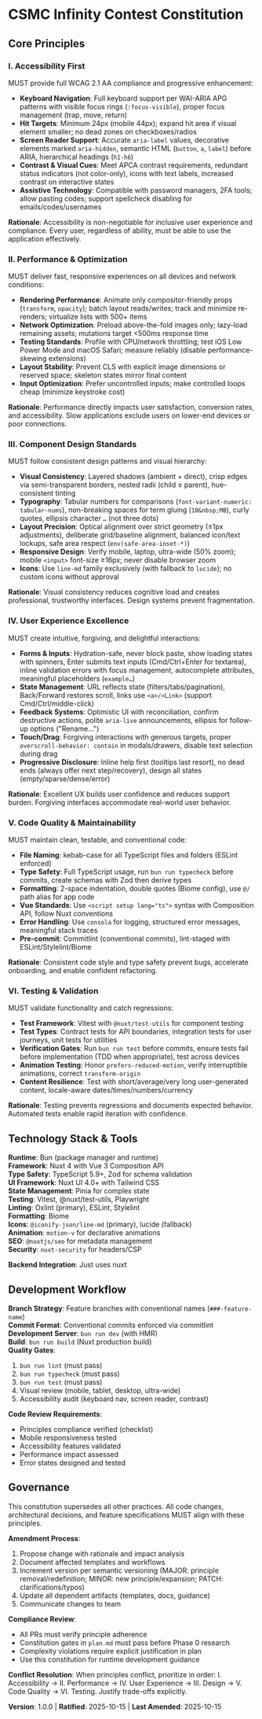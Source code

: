 # CSMC Infinity Contest Constitution

<!--
Sync Impact Report - Version 1.0.0 (Initial Release)
=====================================================
Version Change: TEMPLATE → 1.0.0

Modified Principles:
- Created: I. Accessibility First
- Created: II. Performance & Optimization
- Created: III. Component Design Standards
- Created: IV. User Experience Excellence
- Created: V. Code Quality & Maintainability
- Created: VI. Testing & Validation

Added Sections:
- Technology Stack & Tools
- Development Workflow
- Governance

Templates Requiring Updates:
- ✅ .specify/templates/plan-template.md (constitution gates aligned)
- ✅ .specify/templates/spec-template.md (requirements structure aligned)
- ✅ .specify/templates/tasks-template.md (task categorization aligned)

Follow-up TODOs:
- None (all placeholders resolved)

-->

## Core Principles

### I. Accessibility First

MUST provide full WCAG 2.1 AA compliance and progressive enhancement:

- **Keyboard Navigation**: Full keyboard support per WAI-ARIA APG patterns with visible focus rings (`:focus-visible`), proper focus management (trap, move, return)
- **Hit Targets**: Minimum 24px (mobile 44px); expand hit area if visual element smaller; no dead zones on checkboxes/radios
- **Screen Reader Support**: Accurate `aria-label` values, decorative elements marked `aria-hidden`, semantic HTML (`button`, `a`, `label`) before ARIA, hierarchical headings (`h1-h6`)
- **Contrast & Visual Cues**: Meet APCA contrast requirements, redundant status indicators (not color-only), icons with text labels, increased contrast on interactive states
- **Assistive Technology**: Compatible with password managers, 2FA tools; allow pasting codes; support spellcheck disabling for emails/codes/usernames

**Rationale**: Accessibility is non-negotiable for inclusive user experience and compliance. Every user, regardless of ability, must be able to use the application effectively.

### II. Performance & Optimization

MUST deliver fast, responsive experiences on all devices and network conditions:

- **Rendering Performance**: Animate only compositor-friendly props (`transform`, `opacity`); batch layout reads/writes; track and minimize re-renders; virtualize lists with 500+ items
- **Network Optimization**: Preload above-the-fold images only; lazy-load remaining assets; mutations target \<500ms response time
- **Testing Standards**: Profile with CPU/network throttling; test iOS Low Power Mode and macOS Safari; measure reliably (disable performance-skewing extensions)
- **Layout Stability**: Prevent CLS with explicit image dimensions or reserved space; skeleton states mirror final content
- **Input Optimization**: Prefer uncontrolled inputs; make controlled loops cheap (minimize keystroke cost)

**Rationale**: Performance directly impacts user satisfaction, conversion rates, and accessibility. Slow applications exclude users on lower-end devices or poor connections.

### III. Component Design Standards

MUST follow consistent design patterns and visual hierarchy:

- **Visual Consistency**: Layered shadows (ambient + direct), crisp edges via semi-transparent borders, nested radii (child ≤ parent), hue-consistent tinting
- **Typography**: Tabular numbers for comparisons (`font-variant-numeric: tabular-nums`), non-breaking spaces for term gluing (`10&nbsp;MB`), curly quotes, ellipsis character `…` (not three dots)
- **Layout Precision**: Optical alignment over strict geometry (±1px adjustments), deliberate grid/baseline alignment, balanced icon/text lockups, safe area respect (`env(safe-area-inset-*)`)
- **Responsive Design**: Verify mobile, laptop, ultra-wide (50% zoom); mobile `<input>` font-size ≥16px; never disable browser zoom
- **Icons**: Use `line-md` family exclusively (with fallback to `lucide`); no custom icons without approval

**Rationale**: Visual consistency reduces cognitive load and creates professional, trustworthy interfaces. Design systems prevent fragmentation.

### IV. User Experience Excellence

MUST create intuitive, forgiving, and delightful interactions:

- **Forms & Inputs**: Hydration-safe, never block paste, show loading states with spinners, Enter submits text inputs (Cmd/Ctrl+Enter for textarea), inline validation errors with focus management, autocomplete attributes, meaningful placeholders (`example…`)
- **State Management**: URL reflects state (filters/tabs/pagination), Back/Forward restores scroll, links use `<a>/<Link>` (support Cmd/Ctrl/middle-click)
- **Feedback Systems**: Optimistic UI with reconciliation, confirm destructive actions, polite `aria-live` announcements, ellipsis for follow-up options ("Rename…")
- **Touch/Drag**: Forgiving interactions with generous targets, proper `overscroll-behavior: contain` in modals/drawers, disable text selection during drag
- **Progressive Disclosure**: Inline help first (tooltips last resort), no dead ends (always offer next step/recovery), design all states (empty/sparse/dense/error)

**Rationale**: Excellent UX builds user confidence and reduces support burden. Forgiving interfaces accommodate real-world user behavior.

### V. Code Quality & Maintainability

MUST maintain clean, testable, and conventional code:

- **File Naming**: kebab-case for all TypeScript files and folders (ESLint enforced)
- **Type Safety**: Full TypeScript usage, run `bun run typecheck` before commits, create schemas with Zod then derive types
- **Formatting**: 2-space indentation, double quotes (Biome config), use `@/` path alias for app code
- **Vue Standards**: Use `<script setup lang="ts">` syntax with Composition API, follow Nuxt conventions
- **Error Handling**: Use `consola` for logging, structured error messages, meaningful stack traces
- **Pre-commit**: Commitlint (conventional commits), lint-staged with ESLint/Stylelint/Biome

**Rationale**: Consistent code style and type safety prevent bugs, accelerate onboarding, and enable confident refactoring.

### VI. Testing & Validation

MUST validate functionality and catch regressions:

- **Test Framework**: Vitest with `@nuxt/test-utils` for component testing
- **Test Types**: Contract tests for API boundaries, integration tests for user journeys, unit tests for utilities
- **Verification Gates**: Run `bun run test` before commits, ensure tests fail before implementation (TDD when appropriate), test across devices
- **Animation Testing**: Honor `prefers-reduced-motion`, verify interruptible animations, correct `transform-origin`
- **Content Resilience**: Test with short/average/very long user-generated content, locale-aware dates/times/numbers/currency

**Rationale**: Testing prevents regressions and documents expected behavior. Automated tests enable rapid iteration with confidence.

## Technology Stack & Tools

**Runtime**: Bun (package manager and runtime)\
**Framework**: Nuxt 4 with Vue 3 Composition API\
**Type Safety**: TypeScript 5.9+, Zod for schema validation\
**UI Framework**: Nuxt UI 4.0+ with Tailwind CSS\
**State Management**: Pinia for complex state\
**Testing**: Vitest, @nuxt/test-utils, Playwright\
**Linting**: Oxlint (primary), ESLint, Stylelint\
**Formatting**: Biome\
**Icons**: `@iconify-json/line-md` (primary), lucide (fallback)\
**Animation**: `motion-v` for declarative animations\
**SEO**: `@nuxtjs/seo` for metadata management\
**Security**: `nuxt-security` for headers/CSP

**Backend Integration**: Just uses nuxt

## Development Workflow

**Branch Strategy**: Feature branches with conventional names (`###-feature-name`)\
**Commit Format**: Conventional commits enforced via commitlint\
**Development Server**: `bun run dev` (with HMR)\
**Build**: `bun run build` (Nuxt production build)\
**Quality Gates**:

1. `bun run lint` (must pass)
1. `bun run typecheck` (must pass)
1. `bun run test` (must pass)
1. Visual review (mobile, tablet, desktop, ultra-wide)
1. Accessibility audit (keyboard nav, screen reader, contrast)

**Code Review Requirements**:

- Principles compliance verified (checklist)
- Mobile responsiveness tested
- Accessibility features validated
- Performance impact assessed
- Error states designed and tested

## Governance

This constitution supersedes all other practices. All code changes, architectural decisions, and feature specifications MUST align with these principles.

**Amendment Process**:

1. Propose change with rationale and impact analysis
1. Document affected templates and workflows
1. Increment version per semantic versioning (MAJOR: principle removal/redefinition; MINOR: new principle/expansion; PATCH: clarifications/typos)
1. Update all dependent artifacts (templates, docs, guidance)
1. Communicate changes to team

**Compliance Review**:

- All PRs must verify principle adherence
- Constitution gates in `plan.md` must pass before Phase 0 research
- Complexity violations require explicit justification in plan
- Use this constitution for runtime development guidance

**Conflict Resolution**: When principles conflict, prioritize in order: I. Accessibility → II. Performance → IV. User Experience → III. Design → V. Code Quality → VI. Testing. Justify trade-offs explicitly.

**Version**: 1.0.0 | **Ratified**: 2025-10-15 | **Last Amended**: 2025-10-15
